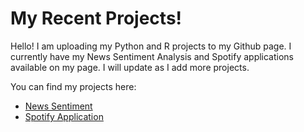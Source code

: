 # My Recent Projects!

Hello! I am uploading my Python and R projects to my Github page. I currently have my News Sentiment Analysis and Spotify applications available on my page. I will update as I add more projects. 

You can find my projects here:

- [News Sentiment](https://github.com/Lvroosa/Luke-Roosa-Projects/tree/main/News%20Sentiment#newssentiment)
- [Spotify Application](https://github.com/Lvroosa/Luke-Roosa-Projects/tree/main/Spotify%20Application#spotify-application)
